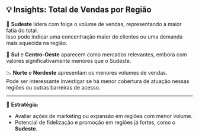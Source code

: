 ## 💡 Insights: Total de Vendas por Região

📍 **Sudeste** lidera com folga o volume de vendas, representando a maior fatia do total.  
Isso pode indicar uma concentração maior de clientes ou uma demanda mais aquecida na região.

📍 **Sul** e **Centro-Oeste** aparecem como mercados relevantes, embora com valores significativamente menores que o Sudeste.

📉 **Norte** e **Nordeste** apresentam os menores volumes de vendas.  
Pode ser interessante investigar se há menor cobertura de atuação nessas regiões ou outras barreiras de acesso.

---

🔎 **Estratégia:**
- Avaliar ações de marketing ou expansão em regiões com menor volume.
- Potencial de fidelização e promoção em regiões já fortes, como o **Sudeste**.
